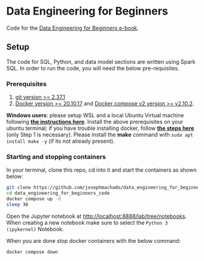 # Data Engineering for Beginners

Code for the [Data Engineering for Beginners e-book](https://www.startdataengineering.com/).

## Setup

The code for SQL, Python, and data model sections are written using Spark SQL. In order to run the code, you will need the below pre-requisites.

### Prerequisites

1. [git version >= 2.37.1](https://github.com/git-guides/install-git)
2. [Docker version >= 20.10.17](https://docs.docker.com/engine/install/) and [Docker compose v2 version >= v2.10.2](https://docs.docker.com/compose/#compose-v2-and-the-new-docker-compose-command).

**Windows users**: please setup WSL and a local Ubuntu Virtual machine following **[the instructions here](https://ubuntu.com/tutorials/install-ubuntu-on-wsl2-on-windows-10#1-overview)**. Install the above prerequisites on your ubuntu terminal; if you have trouble installing docker, follow **[the steps here](https://www.digitalocean.com/community/tutorials/how-to-install-and-use-docker-on-ubuntu-22-04#step-1-installing-docker)** (only Step 1 is necessary). Please install the **make** command with `sudo apt install make -y` (if its not already present). 


### Starting and stopping containers

In your terminal, clone this repo, cd into it and start the containers as shown below:

```bash
git clone https://github.com/josephmachado/data_engineering_for_beginners_code.git
cd data_engineering_for_beginners_code
docker compose up -d 
sleep 30 
```

Open the Jupyter notebook at [http://localhost:8888/lab/tree/notebooks]([http://localhost:8888/lab/tree/notebooks). When creating a new notebook make sure to select the `Python 3 (ipykernel)` Notebook.

When you are done stop docker containers with the below command:

```bash
docker compose down 
```


